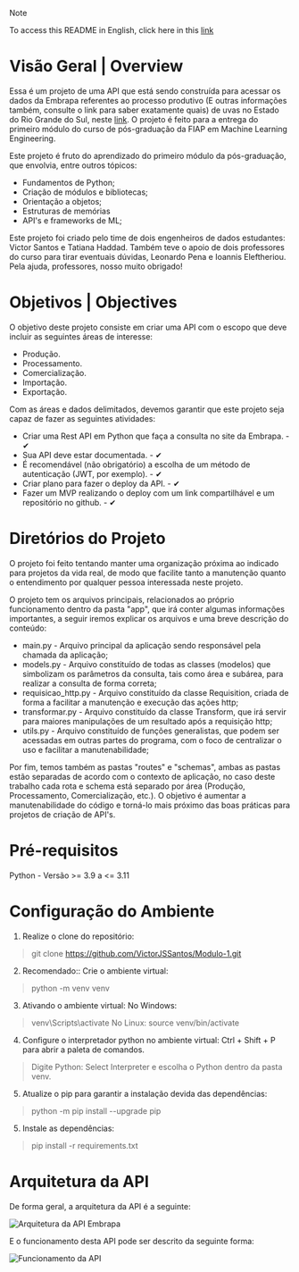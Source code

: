 > [!NOTE]  
> To access this README in English, click here in this [link](https://github.com/VictorJSSantos/VictorJSSantos/blob/main/README.md)


# Visão Geral | Overview 

Essa é um projeto de uma API que está sendo construída para acessar os dados da Embrapa referentes ao processo produtivo (E outras informações também, consulte o link para saber exatamente quais) de uvas no Estado do Rio Grande do Sul, neste [link](http://vitibrasil.cnpuv.embrapa.br/).
O projeto é feito para a entrega do primeiro módulo do curso de pós-graduação da FIAP em Machine Learning Engineering.

Este projeto é fruto do aprendizado do primeiro módulo da pós-graduação, que envolvia, entre outros tópicos:
* Fundamentos de Python;
* Criação de módulos e bibliotecas;
* Orientação a objetos;
* Estruturas de memórias
* API's e frameworks de ML;

Este projeto foi criado pelo time de dois engenheiros de dados estudantes: Victor Santos e Tatiana Haddad. Também teve o apoio de dois professores do curso para tirar eventuais dúvidas, Leonardo Pena e Ioannis Eleftheriou.
Pela ajuda, professores, nosso muito obrigado! 

# Objetivos | Objectives 

O objetivo deste projeto consiste em criar uma API com o escopo que deve incluir as seguintes áreas de interesse:
* Produção.
* Processamento.
* Comercialização.
* Importação.
* Exportação.

Com as áreas e dados delimitados, devemos garantir que este projeto seja capaz de fazer as seguintes atividades:
* Criar uma Rest API em Python que faça a consulta no site da Embrapa. -                                               ✔                   
* Sua API deve estar documentada. -                                                                                    ✔
* É recomendável (não obrigatório) a escolha de um método de autenticação (JWT, por exemplo). -                        ✔
* Criar plano para fazer o deploy da API. -                                                                            ✔
* Fazer um MVP realizando o deploy com um link compartilhável e um repositório no github. -                            ✔

# Diretórios do Projeto

O projeto foi feito tentando manter uma organização próxima ao indicado para projetos da vida real, de modo que facilite tanto a manutenção quanto o entendimento por qualquer pessoa interessada neste projeto.

O projeto tem os arquivos principais, relacionados ao próprio funcionamento dentro da pasta "app", que irá conter algumas informações importantes, a seguir iremos explicar os arquivos e uma breve descrição do conteúdo:
* main.py - Arquivo principal da aplicação sendo responsável pela chamada da aplicação;
* models.py - Arquivo constituído de todas as classes (modelos) que simbolizam os parâmetros da consulta, tais como área e subárea, para realizar a consulta de forma correta;
* requisicao_http.py - Arquivo constituído da classe Requisition, criada de forma a facilitar a manutenção e execução das ações http;
* transformar.py - Arquivo constituído da classe Transform, que irá servir para maiores manipulações de um resultado após a requisição http;
* utils.py - Arquivo constituído de funções generalistas, que podem ser acessadas em outras partes do programa, com o foco de centralizar o uso e facilitar a manutenabilidade;

Por fim, temos também as pastas "routes" e "schemas", ambas as pastas estão separadas de acordo com o contexto de aplicação, no caso deste trabalho cada rota e schema está separado por área (Produção, Processamento, Comercialização, etc.). O objetivo é aumentar a manutenabilidade do código e torná-lo mais próximo das boas práticas para projetos de criação de API's.



# Pré-requisitos

Python - Versão >= 3.9 a <= 3.11



# Configuração do Ambiente

1. Realize o clone do repositório:
  > git clone https://github.com/VictorJSSantos/Modulo-1.git

2. Recomendado:: Crie o ambiente virtual: 
  > python -m venv venv

3. Ativando o ambiente virtual: 
No Windows:
  > venv\Scripts\activate
No Linux:
  > source venv/bin/activate

4. Configure o interpretador python no ambiente virtual:
Ctrl + Shift + P para abrir a paleta de comandos.
  > Digite Python: Select Interpreter e escolha o Python dentro da pasta venv.

5. Atualize o pip para garantir a instalação devida das dependências:
  > python -m pip install --upgrade pip

5. Instale as dependências:
  > pip install -r requirements.txt





# Arquitetura da API
De forma geral, a arquitetura da API é a seguinte:

![Arquitetura da API Embrapa](https://github.com/VictorJSSantos/Modulo-1/blob/main/API%20-%20Arquitetura%20.jpg)

E o funcionamento desta API pode ser descrito da seguinte forma:

![Funcionamento da API](https://github.com/VictorJSSantos/Modulo-1/blob/main/API%20-%20Funcionamento%20Interno.jpg)


